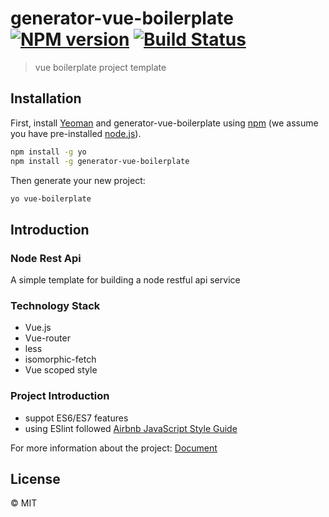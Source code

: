 # generator-vue-boilerplate [![NPM version][npm-image]][npm-url] [![Build Status][travis-image]][travis-url]
>  vue boilerplate project template

## Installation

First, install [Yeoman](http://yeoman.io) and generator-vue-boilerplate using [npm](https://www.npmjs.com/) (we assume you have pre-installed [node.js](https://nodejs.org/)).

```bash
npm install -g yo
npm install -g generator-vue-boilerplate
```

Then generate your new project:

```bash
yo vue-boilerplate
```

## Introduction

### Node Rest Api

A simple template for building a node restful api service

### Technology Stack
- Vue.js
- Vue-router
- less
- isomorphic-fetch
- Vue scoped style

### Project Introduction
- suppot ES6/ES7 features
- using ESlint followed [Airbnb JavaScript Style Guide](https://github.com/airbnb/javascript)

For more information about the project: [Document](generators/app/templates/-vue-boilerplate/README.md)

## License

 © MIT


[npm-image]: https://badge.fury.io/js/generator-node-rest-api.svg
[npm-url]: https://npmjs.org/package/generator-node-rest-api
[travis-image]: https://travis-ci.org/Cody2333/generator-node-rest-api.svg?branch=master
[travis-url]: https://travis-ci.org/Cody2333/generator-node-rest-api
